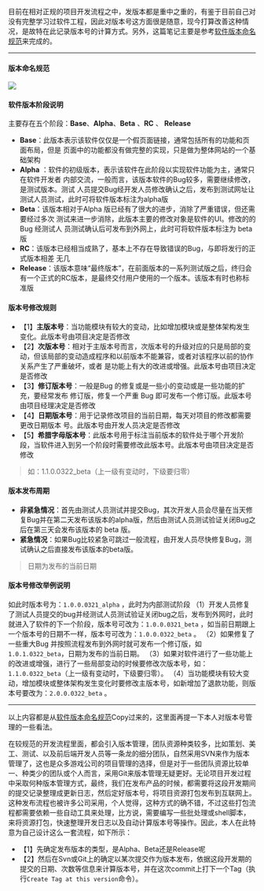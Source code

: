 目前在相对正规的项目开发流程之中，发版本都是重中之重的，有鉴于目前自己对没有完整学习过软件工程，因此对版本号这方面很是随意，现今打算改善这种情况，是故特在此记录版本号的计算方式。另外，这篇笔记主要是参考[软件版本命名规范](http://jingyan.baidu.com/article/8cdccae9659f5c315413cde6.html)来完成的。

---

#### 版本命名规范
![](assets/003/20170907-844c13c1.png)  

#### 软件版本阶段说明
主要存在五个阶段：**Base**、**Alpha**、**Beta** 、**RC** 、 **Release**

 - **Base**：此版本表示该软件仅仅是一个假页面链接，通常包括所有的功能和页面布局，但是    页面中的功能都没有做完整的实现，只是做为整体网站的一个基础架构
 - **Alpha** ：软件的初级版本，表示该软件在此阶段以实现软件功能为主，通常只在软件开发者    内部交流，一般而言，该版本软件的Bug较多，需要继续修改，是测试版本。测试    人员提交Bug经开发人员修改确认之后，发布到测试网址让测试人员测试，此时可将软件版本标注为alpha版
 - **Beta**：该版本相对于Alpha 版已经有了很大的进步，消除了严重错误，但还需要经过多次    测试来进一步消除，此版本主要的修改对象是软件的UI。修改的的Bug 经测试人    员测试确认后可发布到外网上，此时可将软件版本标注为 beta版
 - **RC**：该版本已经相当成熟了，基本上不存在导致错误的Bug，与即将发行的正式版本相差   无几
 - **Release**：该版本意味“最终版本”，在前面版本的一系列测试版之后，终归会有一个正式的RC版本，是最终交付用户使用的一个版本。该版本有时也称标准版

#### 版本号修改规则
 - 【1】**主版本号**：当功能模块有较大的变动，比如增加模块或是整体架构发生变化。此版本号由项目决定是否修改
 - 【2】**次版本号**：相对于主版本号而言，次版本号的升级对应的只是局部的变动，但该局部的变动造成程序和以前版本不能兼容，或者对该程序以前的协作关系产生了严重破坏，或者 是功能上有大的改进或增强。此版本号由项目决定是否修改
 - 【3】**修订版本号**：一般是Bug 的修复或是一些小的变动或是一些功能的扩充，要经常发布 修订版，修复一个严重 Bug 即可发布一个修订版。此版本号由项目经理决定是否修改
 - 【4】**日期版本号**：用于记录修改项目的当前日期，每天对项目的修改都需要更改日期版本 号。此版本号由开发人员决定是否修改
 - 【5】**希腊字母版本号**：此版本号用于标注当前版本的软件处于哪个开发阶段，当软件进入到另一个阶段时需要修改此版本号。此版本号由项目决定是否修改

>如：1.1.0.0322_beta（上一级有变动时，下级要归零）

#### 版本发布周期
 - **非紧急情况**：首先由测试人员测试并提交Bug，其次开发人员会尽量在当天修复Bug并在第二天发布该版本的alpha版，然后由测试人员测试验证关闭Bug之后在第三天会发布该版本的 beta 版。
 - **紧急情况**：如果Bug比较紧急可跳过一般流程，由开发人员尽快修复Bug，测试确认之后直接发布该版本的beta版。

>日期为发布的当前日期

#### 版本号修改举例说明
如此时版本号为：`1.0.0.0321_alpha` ，此时为内部测试阶段
（1）开发人员修复了测试人员提交的bug并经测试人员测试验证关闭bug之后，发布到外网时，此时就进入了软件的下一个阶段，版本号可改为：`1.0.0.0321_beta` ，如当前日期跟上一个版本号的日期不一样，版本号可改为：`1.0.0.0322_beta` 。
（2）如果修复了一些重大Bug 并按照流程发布到外网时就可发布一个修订版，如`1.0.1.0322_beta`，日期为发布的当前日期。
（3）如果对软件进行了一些功能上的改进或增强，进行了一些局部变动的时候要修改次版本号，如：`1.1.0.0322_beta`（上一级有变动时，下级要归零）。
（4）当功能模块有较大变动，增加模块或整体架构发生变化时要修改主版本号，如新增加了退款功能，则版本号要改为：`2.0.0.0322_beta` 。

---

以上内容都是从[软件版本命名规范](http://jingyan.baidu.com/article/8cdccae9659f5c315413cde6.html)Copy过来的，这里面再提一下本人对版本号管理的一些看法。

在较规范的开发流程里面，都会引入版本管理，团队资源种类较多，比如策划、美工、测试、以及前后端开发人员等一条龙的细分团队，自然采用SVN来作为版本管理了，这也是众多游戏公司的项目管理的选择，但是对于一些团队资源比较单一、种类少的团队或个人而言，采用Git来版本管理无疑更好。无论项目开发过程中采取何种版本管理方式，最终，我们在发布产品的时候，都需要将这段开发期间的提交记录整理成更新日志，然后定好版本号，将项目资源打包发布到互联网上。这种发布流程也被许多公司采用，个人觉得，这种方式的确不错，不过这些打包流程都需要依赖一些自动工具来处理，比方说，需要编写一些批处理或shell脚本，来将资源打包，快速整理开发日志以及自动计算版本号等操作。因此，本人在此特意为自己设计这么一套流程，如下所示：

 - 【1】先确定发布版本的类型，是Alpha、Beta还是Release呢
 - 【2】然后在Svn或Git上的确定以某次提交作为版本发布，依据这段开发期的提交的日期、次数等信息来计算版本号，并在这次commit上打下一个Tag（执行`Create Tag at this version`命令）。
